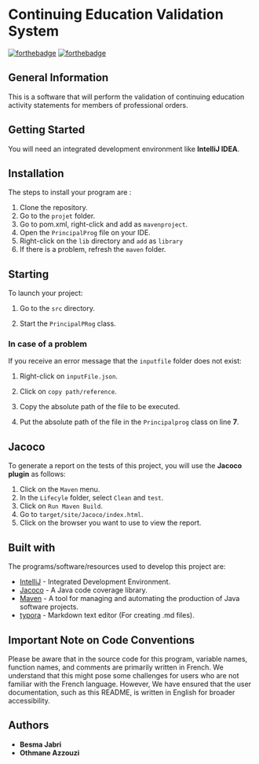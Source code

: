 # Continuing Education Validation System

[![forthebadge](https://forthebadge.com/images/badges/made-with-java.svg)](https://forthebadge.com) [![forthebadge](http://forthebadge.com/images/badges/powered-by-electricity.svg)](http://forthebadge.com)

## General Information

This is a software that will perform the validation of continuing education activity statements for members of professional orders.

## Getting Started

You will need an integrated development environment like **IntelliJ IDEA**.

## Installation

The steps to install your program are :

1. Clone the repository.
2. Go to the `projet` folder.
3. Go to pom.xml, right-click and add as `mavenproject`.
4. Open the `PrincipalProg` file on your IDE.
5. Right-click on the `lib` directory and `add` as `library`
6. If there is a problem, refresh the `maven` folder.

## Starting

To launch your project:

1. Go to the `src` directory.

2. Start the `PrincipalPRog` class.

 ### In case of a problem

If you receive an error message that the `inputfile` folder does not exist:

1. Right-click on `inputFile.json`.

2. Click on `copy path/reference`.

3. Copy the absolute path of the file to be executed.

4. Put the absolute path of the file in the `Principalprog` class on line **7**.

## Jacoco

To generate a report on the tests of this project, you will use the **Jacoco plugin** as follows:

1. Click on the `Maven` menu.
2. In the `Lifecyle` folder, select `Clean` and `test`.
3. Click on `Run Maven Build`.
4. Go to `target/site/Jacoco/index.html`.
5. Click on the browser you want to use to view the report.

## Built with

The programs/software/resources used to develop this project are:

* [IntelliJ](https://www.jetbrains.com/fr-fr/idea/) - Integrated Development Environment.
* [Jacoco](https://www.eclemma.org/jacoco/) - A Java code coverage library.
* [Maven](https://maven.apache.org/) - A tool for managing and automating the production of Java software projects.
* [typora](https://typora.io/) - Markdown text editor (For creating .md files).

## Important Note on Code Conventions

Please be aware that in the source code for this program, variable names, function names, and comments are primarily written in French. We understand that this might pose some challenges for users who are not familiar with the French language. However, We have ensured that the user documentation, such as this README, is written in English for broader accessibility.

## Authors
* **Besma Jabri** 
* **Othmane Azzouzi**
